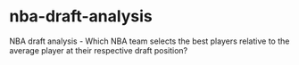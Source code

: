 # nba-draft-analysis
 NBA draft analysis - Which NBA team selects the best players relative to the average player at their respective draft position?
